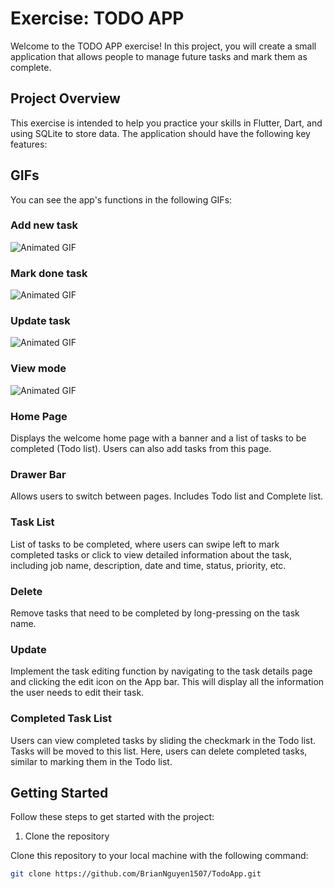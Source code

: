 # Exercise: TODO APP

Welcome to the TODO APP exercise! In this project, you will create a small application that allows people to manage future tasks and mark them as complete.

## Project Overview

This exercise is intended to help you practice your skills in Flutter, Dart, and using SQLite to store data. The application should have the following key features:
## GIFs
You can see the app's functions in the following GIFs:
### Add new task
![Animated GIF](TodosApp/assets/images/add.gif)
### Mark done task
![Animated GIF](TodosApp/assets/images/markdone.gif)
### Update task
![Animated GIF](TodosApp/assets/images/update.gif)
### View mode
![Animated GIF](assets/images/viewmode.gif)


### Home Page

Displays the welcome home page with a banner and a list of tasks to be completed (Todo list). Users can also add tasks from this page.

### Drawer Bar

Allows users to switch between pages. Includes Todo list and Complete list.

### Task List

List of tasks to be completed, where users can swipe left to mark completed tasks or click to view detailed information about the task, including job name, description, date and time, status, priority, etc.

### Delete

Remove tasks that need to be completed by long-pressing on the task name.

### Update

Implement the task editing function by navigating to the task details page and clicking the edit icon on the App bar. This will display all the information the user needs to edit their task.

### Completed Task List

Users can view completed tasks by sliding the checkmark in the Todo list. Tasks will be moved to this list. Here, users can delete completed tasks, similar to marking them in the Todo list.

## Getting Started

Follow these steps to get started with the project:

1. Clone the repository

Clone this repository to your local machine with the following command:

```bash
git clone https://github.com/BrianNguyen1507/TodoApp.git
